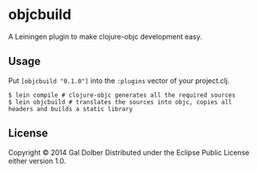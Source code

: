 # objcbuild

A Leiningen plugin to make clojure-objc development easy.

## Usage

Put `[objcbuild "0.1.0"]` into the `:plugins` vector of your project.clj.

    $ lein compile # clojure-objc generates all the required sources
    $ lein objcbuild # translates the sources into objc, copies all headers and builds a static library

## License

Copyright © 2014 Gal Dolber
Distributed under the Eclipse Public License either version 1.0.
